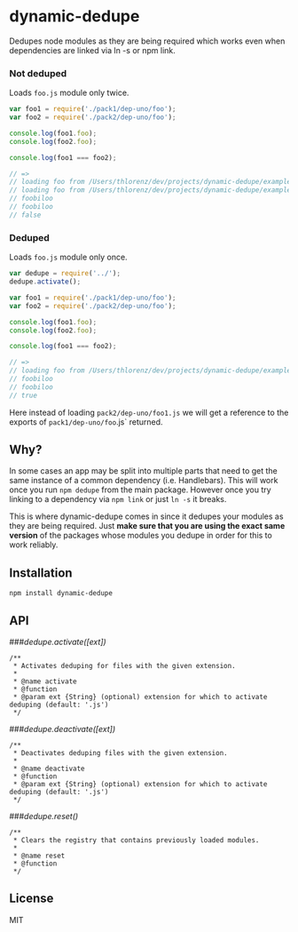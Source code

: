 # dynamic-dedupe

Dedupes node modules as they are being required  which works even when dependencies are linked via ln -s or npm link.

### Not deduped 

Loads `foo.js` module only twice.

```js
var foo1 = require('./pack1/dep-uno/foo');
var foo2 = require('./pack2/dep-uno/foo');

console.log(foo1.foo);
console.log(foo2.foo);

console.log(foo1 === foo2);

// =>
// loading foo from /Users/thlorenz/dev/projects/dynamic-dedupe/example/pack1/dep-uno
// loading foo from /Users/thlorenz/dev/projects/dynamic-dedupe/example/pack2/dep-uno
// foobiloo
// foobiloo
// false
```

### Deduped

Loads `foo.js` module only once.

```js
var dedupe = require('../');
dedupe.activate();

var foo1 = require('./pack1/dep-uno/foo');
var foo2 = require('./pack2/dep-uno/foo');

console.log(foo1.foo);
console.log(foo2.foo);

console.log(foo1 === foo2);

// =>
// loading foo from /Users/thlorenz/dev/projects/dynamic-dedupe/example/pack1/dep-uno
// foobiloo
// foobiloo
// true
```

Here instead of loading `pack2/dep-uno/foo1.js` we will get a reference to the exports of `pack1/dep-uno/foo`.js`
returned.


## Why?

In some cases an app may be split into multiple parts that need to get the same instance of a common dependency (i.e.
Handlebars). This will work once you run `npm dedupe` from the main package. However once you try linking to a
dependency via `npm link` or just `ln -s` it breaks.

This is where dynamic-dedupe comes in since it dedupes your modules as they are being required. Just **make sure that
you are using the exact same version** of the packages whose modules you dedupe in order for this to work reliably.

## Installation

    npm install dynamic-dedupe

## API

###*dedupe.activate([ext])*

```
/**
 * Activates deduping for files with the given extension.
 * 
 * @name activate
 * @function
 * @param ext {String} (optional) extension for which to activate deduping (default: '.js')
 */
```

###*dedupe.deactivate([ext])*

```
/**
 * Deactivates deduping files with the given extension.
 * 
 * @name deactivate
 * @function
 * @param ext {String} (optional) extension for which to activate deduping (default: '.js')
 */
```

###*dedupe.reset()*

```
/**
 * Clears the registry that contains previously loaded modules.
 * 
 * @name reset
 * @function
 */
```

## License

MIT
